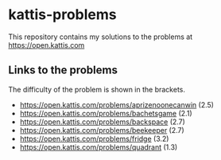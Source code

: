 # kattis-problems
This repository contains my solutions to the problems at https://open.kattis.com

## Links to the problems

The difficulty of the problem is shown in the brackets.

- https://open.kattis.com/problems/aprizenoonecanwin (2.5)
- https://open.kattis.com/problems/bachetsgame (2.1)
- https://open.kattis.com/problems/backspace (2.7)
- https://open.kattis.com/problems/beekeeper (2.7)
- https://open.kattis.com/problems/fridge (3.2)
- https://open.kattis.com/problems/quadrant (1.3)
